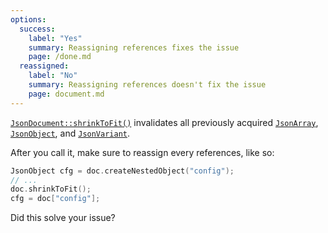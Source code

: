 ```yaml
---
options:
  success:
    label: "Yes"
    summary: Reassigning references fixes the issue
    page: /done.md
  reassigned:
    label: "No"
    summary: Reassigning references doesn't fix the issue
    page: document.md
---
```


[`JsonDocument::shrinkToFit()`](/v7/api/basicjsondocument/shrinktofit/) invalidates all previously acquired [`JsonArray`](/v7/api/jsonarray/), [`JsonObject`](/v7/api/jsonobject/), and [`JsonVariant`](/v7/api/jsonvariant/).

After you call it, make sure to reassign  every references, like so:

```c++
JsonObject cfg = doc.createNestedObject("config");
// ...
doc.shrinkToFit();
cfg = doc["config"];
```

Did this solve your issue?
